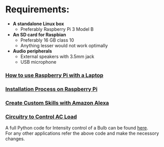 # Requirements:

- __A standalone Linux box__
	- Preferably Raspberry Pi 3 Model B
- __An SD card for Raspbian__ 
	- Preferably 16 GB class 10
	- Anything lesser would not work optimally 
- __Audio peripherals__
	- External speakers with 3.5mm jack
	- USB microphone 
	
### [How to use Raspberry Pi with a Laptop](HowToWithLaptop.md)
### [Installation Process on Raspberry Pi](InstallationAlexaPi.md)
### [Create Custom Skills with Amazon Alexa](CustomSkill.md)
### [Circuitry to Control AC Load](ACRegulator.md)




A full Python code for Intensity control of a Bulb can be found [here](BulbControl.py).  
For any other applications refer the above code and make the necessory changes.
